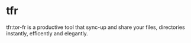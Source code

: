 # tfr
tfr:tor-fr is a productive tool that sync-up and share your files, directories instantly, efficently and elegantly.
